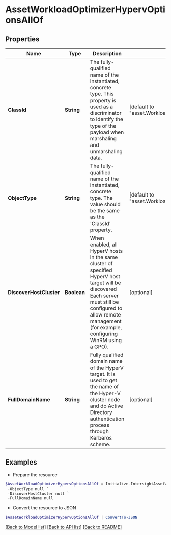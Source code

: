 # AssetWorkloadOptimizerHypervOptionsAllOf
## Properties

Name | Type | Description | Notes
------------ | ------------- | ------------- | -------------
**ClassId** | **String** | The fully-qualified name of the instantiated, concrete type. This property is used as a discriminator to identify the type of the payload when marshaling and unmarshaling data. | [default to "asset.WorkloadOptimizerHypervOptions"]
**ObjectType** | **String** | The fully-qualified name of the instantiated, concrete type. The value should be the same as the &#39;ClassId&#39; property. | [default to "asset.WorkloadOptimizerHypervOptions"]
**DiscoverHostCluster** | **Boolean** | When enabled, all HyperV hosts in the same cluster of specified HyperV host target will be discovered Each server must still be configured to allow remote management (for example, configuring WinRM using a GPO). | [optional] 
**FullDomainName** | **String** | Fully qualified domain name of the HyperV target. It is used to get the name of the Hyper-V cluster node and do Active Directory authentication process through Kerberos scheme. | [optional] 

## Examples

- Prepare the resource
```powershell
$AssetWorkloadOptimizerHypervOptionsAllOf = Initialize-IntersightAssetWorkloadOptimizerHypervOptionsAllOf  -ClassId null `
 -ObjectType null `
 -DiscoverHostCluster null `
 -FullDomainName null
```

- Convert the resource to JSON
```powershell
$AssetWorkloadOptimizerHypervOptionsAllOf | ConvertTo-JSON
```

[[Back to Model list]](../README.md#documentation-for-models) [[Back to API list]](../README.md#documentation-for-api-endpoints) [[Back to README]](../README.md)

